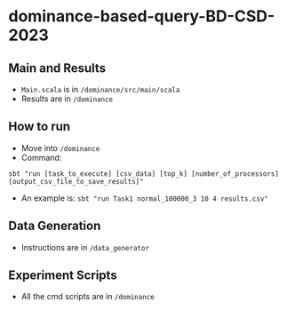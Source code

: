 # dominance-based-query-BD-CSD-2023

## Main and Results
- `Main.scala` is in `/dominance/src/main/scala`
- Results are in `/dominance`

## How to run
- Move into `/dominance`
- Command:

`sbt "run [task_to_execute] [csv_data] [top_k] [number_of_processors] [output_csv_file_to_save_results]"`
- An example is: `sbt "run Task1 normal_100000_3 10 4 results.csv"`

## Data Generation
- Instructions are in `/data_generator`

## Experiment Scripts
- All the cmd scripts are in `/dominance`
